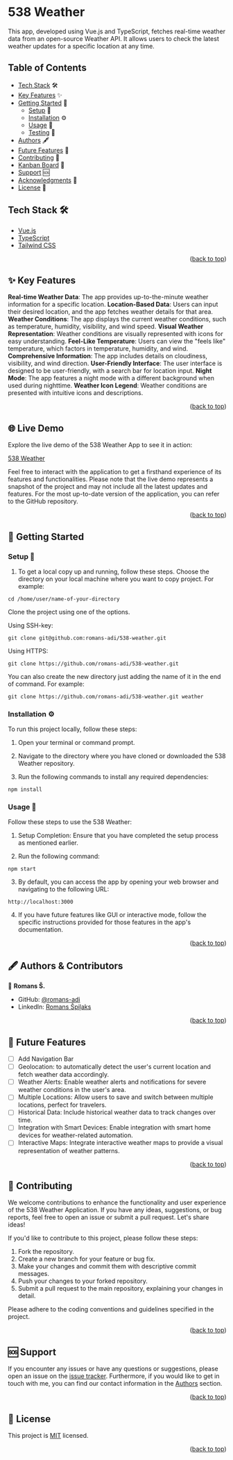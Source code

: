 <!-- PROJECT DESCRIPTION -->

# <a name="about-project"> 538 Weather </a>

This app, developed using Vue.js and TypeScript, fetches real-time weather data from an open-source Weather API. It allows users to check the latest weather updates for a specific location at any time.

<!-- TABLE OF CONTENTS -->

## Table of Contents

- [Tech Stack](#tech-stack) 🛠️
- [Key Features](#key-features) ✨
- [Getting Started](#getting-started) 🚀
  - [Setup](#setup) 🔧
  - [Installation](#installation) ⚙️
  - [Usage](#usage) 🧰
  - [Testing](#testing) :nut_and_bolt:
- [Authors](#authors) 🖋️
- [Future Features](#future-features) 🌟
- [Contributing](#contributing) 🤝
- [Kanban Board](#kanban) :orange_book:
- [Support](#support) 🆘
- [Acknowledgments](#acknowledgments) 🌲
- [License](#license) 📄

<!-- TECH STACK -->

## Tech Stack 🛠️ <a name="tech-stack"></a>

  <ul>
    <li><a href="https://vuejs.org/">Vue.js</a></li>
    <li><a href="https://www.typescriptlang.org/">TypeScript</a></li>
    <li><a href="https://www.w3.org/Style/CSS/Overview.en.html">Tailwind CSS</a></li>
  </ul>

<p align="right">(<a href="#readme-top">back to top</a>)</p>

<!-- FEATURES -->

## ✨ Key Features<a name="key-features"></a>

**Real-time Weather Data**: The app provides up-to-the-minute weather information for a specific location.
**Location-Based Data**: Users can input their desired location, and the app fetches weather details for that area.
**Weather Conditions**: The app displays the current weather conditions, such as temperature, humidity, visibility, and wind speed.
**Visual Weather Representation**: Weather conditions are visually represented with icons for easy understanding.
**Feel-Like Temperature**: Users can view the "feels like" temperature, which factors in temperature, humidity, and wind.
**Comprehensive Information**: The app includes details on cloudiness, visibility, and wind direction.
**User-Friendly Interface**: The user interface is designed to be user-friendly, with a search bar for location input.
**Night Mode**: The app features a night mode with a different background when used during nighttime.
**Weather Icon Legend**: Weather conditions are presented with intuitive icons and descriptions.

<p align="right">(<a href="#readme-top">back to top</a>)</p>

<!-- LIVE DEMO -->

## 🌐 Live Demo

Explore the live demo of the 538 Weather App to see it in action:

[538 Weather](https://538-weather.onrender.com/)

Feel free to interact with the application to get a firsthand experience of its features and functionalities. Please note that the live demo represents a snapshot of the project and may not include all the latest updates and features. For the most up-to-date version of the application, you can refer to the GitHub repository.

<p align="right">(<a href="#readme-top">back to top</a>)</p>

<!-- GETTING STARTED -->

## 🚀 Getting Started<a name="getting-started"></a>

### Setup 🔧<a name="setup"></a>

1. To get a local copy up and running, follow these steps.
Choose the directory on your local machine where you want to copy project. For example:

```
cd /home/user/name-of-your-directory
```

Clone the project using one of the options.

Using SSH-key:

```
git clone git@github.com:romans-adi/538-weather.git
```
Using HTTPS:

```
git clone https://github.com/romans-adi/538-weather.git
```

You can also create the new directory just adding the name of it in the end of command. For example:

```
git clone https://github.com/romans-adi/538-weather.git weather
```
### Installation ⚙️<a name="installation"></a>

To run this project locally, follow these steps:

1. Open your terminal or command prompt.

2. Navigate to the directory where you have cloned or downloaded the 538 Weather repository.

3. Run the following commands to install any required dependencies:

```
npm install
```

### Usage 🧰<a name="usage"></a>

Follow these steps to use the 538 Weather:

1. Setup Completion: Ensure that you have completed the setup process as mentioned earlier.

2. Run the following command:

```
npm start
```

3. By default, you can access the app by opening your web browser and navigating to the following URL:

```
http://localhost:3000
```

4. If you have future features like GUI or interactive mode, follow the specific instructions provided for those features in the app's documentation.

<p align="right">(<a href="#readme-top">back to top</a>)</p>

<!-- AUTHORS -->

## 🖋️ Authors & Contributors<a name="authors"></a>

👤 **Romans Š.**

- GitHub: [@romans-adi](https://github.com/romans-adi/)
- LinkedIn: [Romans Špiļaks](https://www.linkedin.com/in/obj513/)

<p align="right">(<a href="#readme-top">back to top</a>)</p>

## 🌟 Future Features <a name="future-features"></a>

- [ ] Add Navigation Bar
- [ ] Geolocation: to automatically detect the user's current location and fetch weather data accordingly.
- [ ] Weather Alerts: Enable weather alerts and notifications for severe weather conditions in the user's area.
- [ ] Multiple Locations: Allow users to save and switch between multiple locations, perfect for travelers.
- [ ] Historical Data: Include historical weather data to track changes over time.
- [ ] Integration with Smart Devices: Enable integration with smart home devices for weather-related automation.
- [ ] Interactive Maps: Integrate interactive weather maps to provide a visual representation of weather patterns.

<p align="right">(<a href="#readme-top">back to top</a>)</p>

<!-- CONTRIBUTING -->

## 🤝 Contributing <a name="contributing"></a>

We welcome contributions to enhance the functionality and user experience of the 538 Weather Application. If you have any ideas, suggestions, or bug reports, feel free to open an issue or submit a pull request. Let's share ideas!

If you'd like to contribute to this project, please follow these steps:

1. Fork the repository.
2. Create a new branch for your feature or bug fix.
3. Make your changes and commit them with descriptive commit messages.
4. Push your changes to your forked repository.
5. Submit a pull request to the main repository, explaining your changes in detail.

Please adhere to the coding conventions and guidelines specified in the project.

<p align="right">(<a href="#readme-top">back to top</a>)</p>

<!-- SUPPORT -->

## 🆘 Support <a name="support"></a>

If you encounter any issues or have any questions or suggestions, please open an issue on the [issue tracker](../../issues/).
Furthermore, if you would like to get in touch with me, you can find our contact information in the <a href="#authors">Authors</a> section.

<p align="right">(<a href="#readme-top">back to top</a>)</p>

<!-- LICENSE -->

## 📄 License <a name="license"></a>

This project is [MIT](LICENSE) licensed.

<p align="right">(<a href="#readme-top">back to top</a>)</p>
